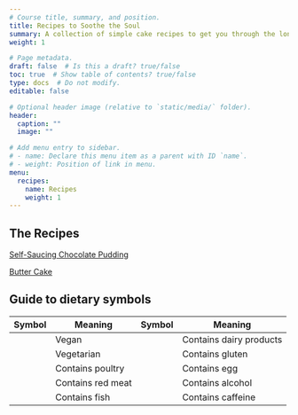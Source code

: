 ```yaml
---
# Course title, summary, and position.
title: Recipes to Soothe the Soul
summary: A collection of simple cake recipes to get you through the long days (a work-in-progress!)
weight: 1

# Page metadata.
draft: false  # Is this a draft? true/false
toc: true  # Show table of contents? true/false
type: docs  # Do not modify.
editable: false

# Optional header image (relative to `static/media/` folder).
header:
  caption: ""
  image: ""

# Add menu entry to sidebar.
# - name: Declare this menu item as a parent with ID `name`.
# - weight: Position of link in menu.
menu:
  recipes:
    name: Recipes
    weight: 1
---
```

## The Recipes

[Self-Saucing Chocolate Pudding](https://www.paytonelyce.com/resource/recipes/choc-pudd/) &nbsp; <i class="fas fa-leaf" title="Vegetarian"></i> &nbsp; <i class="fas fa-cheese" title="Contains diary products"></i> &nbsp; <i class="fas fa-bread-slice" title="Contains gluten"></i>

[Butter Cake](https://www.paytonelyce.com/resource/recipes/butter-cake/) &nbsp; <i class="fas fa-leaf" title="Vegetarian"></i> &nbsp; <i class="fas fa-cheese" title="Contains diary products"></i> &nbsp; <i class="fas fa-bread-slice" title="Contains gluten"></i> &nbsp; <i class="fas fa-egg" title="Contains egg"></i>


## Guide to dietary symbols

| Symbol                                                     | Meaning           | Symbol                                                         | Meaning                 |
| ---------------------------------------------------------- | ----------------- | -------------------------------------------------------------- | ----------------------- |
| <i class="fas fa-seedling" title="Vegan"></i>              | Vegan             | <i class="fas fa-cheese" title="Contains diary products"></i>  | Contains dairy products |
| <i class="fas fa-leaf" title="Vegetarian"></i>             | Vegetarian        | <i class="fas fa-bread-slice" title="Contains gluten"></i>     | Contains gluten         | 
| <i class="fas fa-kiwi-bird" title="Contains poultry"></i>  | Contains poultry  | <i class="fas fa-egg" title="Contains egg"></i>                | Contains egg            |
| <i class="fas fa-hamburger" title="Contains red meat"></i> | Contains red meat | <i class="fas fa-wine-glass-alt" title="Contains alcohol"></i> | Contains alcohol        |
| <i class="fas fa-fish" title="Contains fish"></i>          | Contains fish     | <i class="fas fa-coffee" title="Contains caffeine"></i>        | Contains caffeine       |

